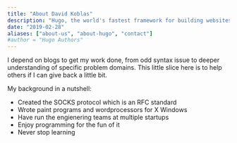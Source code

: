 ```yaml
---
title: "About David Koblas"
description: "Hugo, the world's fastest framework for building websites"
date: "2019-02-28"
aliases: ["about-us", "about-hugo", "contact"]
#author = "Hugo Authors"
---
```


I depend on blogs to get my work done, from odd syntax issue to deeper understanding
of specific problem domains. This little slice here is to help others if I can give
back a little bit.

My background in a nutshell:

- Created the SOCKS protocol which is an RFC standard
- Wrote paint programs and wordprocessors for X Windows
- Have run the engienering teams at multiple startups
- Enjoy programming for the fun of it
- Never stop learning
